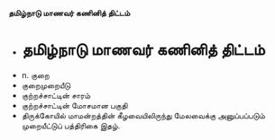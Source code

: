 **தமிழ்நாடு மாணவர் கணினித் திட்டம்**
- # தமிழ்நாடு மாணவர் கணினித் திட்டம்
- n. குறை
- குறைமுறையீடு
- குற்றச்சாட்டின் சாரம்
- குற்றச்சாட்டின் மோசமான பகுதி
- திருக்கோயில் மாமன்றத்தின் கீழவையிலிருந்து மேலவைக்கு அனுப்பப்படும் முறையீட்டுப் பத்திரிகை இதழ்.

